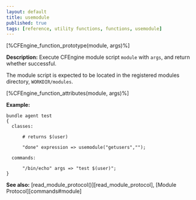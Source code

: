 ```yaml
---
layout: default
title: usemodule
published: true
tags: [reference, utility functions, functions, usemodule]
---
```


[%CFEngine_function_prototype(module, args)%]

**Description:** Execute CFEngine module script `module` with `args`, and
return whether successful.

The module script is expected to be located in the registered modules
directory, `WORKDIR/modules`.

[%CFEngine_function_attributes(module, args)%]

**Example:**

```cf3
bundle agent test
{
  classes:

      # returns $(user)

      "done" expression => usemodule("getusers","");

  commands:

      "/bin/echo" args => "test $(user)";
}
```
**See also:** [read_module_protocol()][read_module_protocol], [Module Protocol][commands#module]
